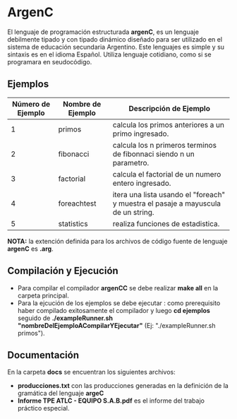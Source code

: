 # ArgenC

El lenguaje de programación estructurada **argenC**, es un lenguaje debilmente tipado y con tipado dinámico diseñado para ser utilizado en el sistema de educación secundaria Argentino. 
Este lenguajes es simple y su sintaxis es en el idioma Español. 
Utiliza lenguaje cotidiano, como si se programara en seudocódigo.

## Ejemplos

| Número de Ejemplo  | Nombre de Ejemplo  | Descripción de Ejemplo  |
|--------------------|--------------------|-------------------------|
| 1                  | primos             |calcula los primos anteriores a un primo ingresado.| 
| 2                  | fibonacci          |calcula los n primeros terminos de fibonnaci siendo n un parametro.|
| 3                  | factorial          |calcula el factorial de un numero entero ingresado.|
| 4                  | foreachtest        |itera una lista usando el "foreach" y muestra el pasaje a mayuscula de un string.|
| 5                  | statistics         |realiza funciones de estadistica.|


**NOTA:** la extención definida para los archivos de código fuente de lenguaje **argenC** es **.arg**.

## Compilación y Ejecución
- Para compilar el compilador **argenCC** se debe realizar **make all** en la carpeta principal.
- Para la ejcución de los ejemplos se debe ejecutar : como prerequisito haber compilado exitosamente el compilador y luego **cd ejemplos** seguido de **./exampleRunner.sh "nombreDelEjemploACompilarYEjecutar"** (Ej: "./exampleRunner.sh primos").

## Documentación
En la carpeta **docs** se encuentran los siguientes archivos:
- **producciones.txt** con las producciones generadas en la definición de la gramática del lenguaje **argeC**
- **Informe TPE ATLC - EQUIPO S.A.B.pdf** es el informe del trabajo práctico especial.